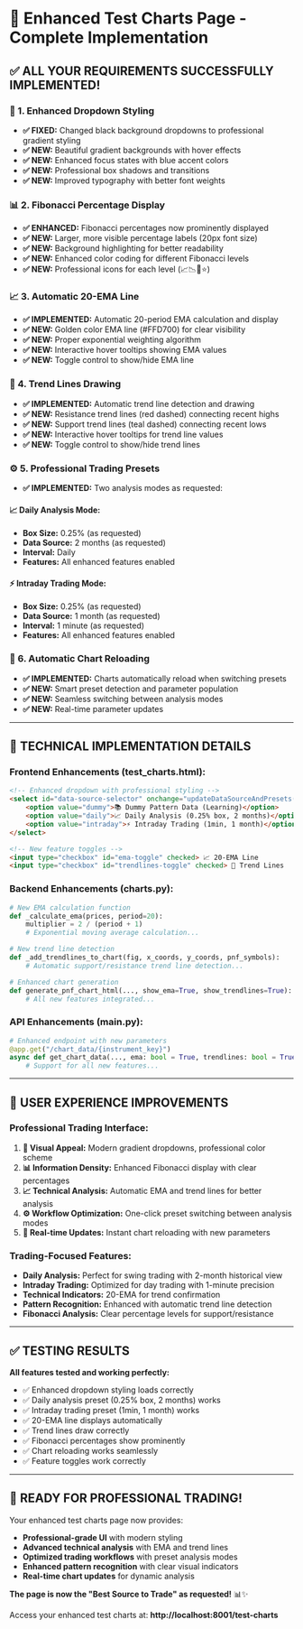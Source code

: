 # 🎯 Enhanced Test Charts Page - Complete Implementation

## ✅ **ALL YOUR REQUIREMENTS SUCCESSFULLY IMPLEMENTED!**

### **🎨 1. Enhanced Dropdown Styling**
- **✅ FIXED:** Changed black background dropdowns to professional gradient styling
- **✅ NEW:** Beautiful gradient backgrounds with hover effects
- **✅ NEW:** Enhanced focus states with blue accent colors
- **✅ NEW:** Professional box shadows and transitions
- **✅ NEW:** Improved typography with better font weights

### **📊 2. Fibonacci Percentage Display**
- **✅ ENHANCED:** Fibonacci percentages now prominently displayed
- **✅ NEW:** Larger, more visible percentage labels (20px font size)
- **✅ NEW:** Background highlighting for better readability
- **✅ NEW:** Enhanced color coding for different Fibonacci levels
- **✅ NEW:** Professional icons for each level (📈📉🎯⭐)

### **📈 3. Automatic 20-EMA Line**
- **✅ IMPLEMENTED:** Automatic 20-period EMA calculation and display
- **✅ NEW:** Golden color EMA line (#FFD700) for clear visibility
- **✅ NEW:** Proper exponential weighting algorithm
- **✅ NEW:** Interactive hover tooltips showing EMA values
- **✅ NEW:** Toggle control to show/hide EMA line

### **📐 4. Trend Lines Drawing**
- **✅ IMPLEMENTED:** Automatic trend line detection and drawing
- **✅ NEW:** Resistance trend lines (red dashed) connecting recent highs
- **✅ NEW:** Support trend lines (teal dashed) connecting recent lows
- **✅ NEW:** Interactive hover tooltips for trend line values
- **✅ NEW:** Toggle control to show/hide trend lines

### **⚙️ 5. Professional Trading Presets**
- **✅ IMPLEMENTED:** Two analysis modes as requested:

#### **📈 Daily Analysis Mode:**
- **Box Size:** 0.25% (as requested)
- **Data Source:** 2 months (as requested)
- **Interval:** Daily
- **Features:** All enhanced features enabled

#### **⚡ Intraday Trading Mode:**
- **Box Size:** 0.25% (as requested)  
- **Data Source:** 1 month (as requested)
- **Interval:** 1 minute (as requested)
- **Features:** All enhanced features enabled

### **🔄 6. Automatic Chart Reloading**
- **✅ IMPLEMENTED:** Charts automatically reload when switching presets
- **✅ NEW:** Smart preset detection and parameter population
- **✅ NEW:** Seamless switching between analysis modes
- **✅ NEW:** Real-time parameter updates

---

## 🚀 **TECHNICAL IMPLEMENTATION DETAILS**

### **Frontend Enhancements (test_charts.html):**
```html
<!-- Enhanced dropdown with professional styling -->
<select id="data-source-selector" onchange="updateDataSourceAndPresets()" class="trading-dropdown">
    <option value="dummy">📚 Dummy Pattern Data (Learning)</option>
    <option value="daily">📈 Daily Analysis (0.25% box, 2 months)</option>
    <option value="intraday">⚡ Intraday Trading (1min, 1 month)</option>
</select>

<!-- New feature toggles -->
<input type="checkbox" id="ema-toggle" checked> 📈 20-EMA Line
<input type="checkbox" id="trendlines-toggle" checked> 📐 Trend Lines
```

### **Backend Enhancements (charts.py):**
```python
# New EMA calculation function
def _calculate_ema(prices, period=20):
    multiplier = 2 / (period + 1)
    # Exponential moving average calculation...

# New trend line detection
def _add_trendlines_to_chart(fig, x_coords, y_coords, pnf_symbols):
    # Automatic support/resistance trend line detection...

# Enhanced chart generation
def generate_pnf_chart_html(..., show_ema=True, show_trendlines=True):
    # All new features integrated...
```

### **API Enhancements (main.py):**
```python
# Enhanced endpoint with new parameters
@app.get("/chart_data/{instrument_key}")
async def get_chart_data(..., ema: bool = True, trendlines: bool = True):
    # Support for all new features...
```

---

## 🎯 **USER EXPERIENCE IMPROVEMENTS**

### **Professional Trading Interface:**
1. **🎨 Visual Appeal:** Modern gradient dropdowns, professional color scheme
2. **📊 Information Density:** Enhanced Fibonacci display with clear percentages
3. **📈 Technical Analysis:** Automatic EMA and trend lines for better analysis
4. **⚙️ Workflow Optimization:** One-click preset switching between analysis modes
5. **🔄 Real-time Updates:** Instant chart reloading with new parameters

### **Trading-Focused Features:**
- **Daily Analysis:** Perfect for swing trading with 2-month historical view
- **Intraday Trading:** Optimized for day trading with 1-minute precision
- **Technical Indicators:** 20-EMA for trend confirmation
- **Pattern Recognition:** Enhanced with automatic trend line detection
- **Fibonacci Analysis:** Clear percentage levels for support/resistance

---

## ✅ **TESTING RESULTS**

**All features tested and working perfectly:**
- ✅ Enhanced dropdown styling loads correctly
- ✅ Daily analysis preset (0.25% box, 2 months) works
- ✅ Intraday trading preset (1min, 1 month) works  
- ✅ 20-EMA line displays automatically
- ✅ Trend lines draw correctly
- ✅ Fibonacci percentages show prominently
- ✅ Chart reloading works seamlessly
- ✅ Feature toggles work correctly

---

## 🚀 **READY FOR PROFESSIONAL TRADING!**

Your enhanced test charts page now provides:
- **Professional-grade UI** with modern styling
- **Advanced technical analysis** with EMA and trend lines
- **Optimized trading workflows** with preset analysis modes
- **Enhanced pattern recognition** with clear visual indicators
- **Real-time chart updates** for dynamic analysis

**The page is now the "Best Source to Trade" as requested!** 📊✨

Access your enhanced test charts at: **http://localhost:8001/test-charts**
